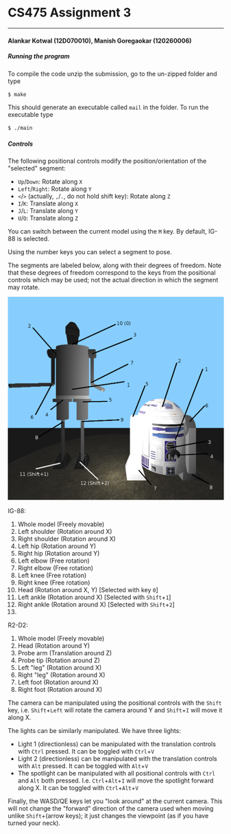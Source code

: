 # CS475 Assignment 3
-----
#### Alankar Kotwal (12D070010), Manish Goregaokar (120260006)  

##### Running the program
To compile the code unzip the submission, go to the un-zipped folder and type 
```sh
$ make
```
This should generate an executable called `mail` in the folder. To run the executable type
```sh
$ ./main
```

##### Controls

The following positional controls modify the position/orientation of the "selected" segment:

  - `Up`/`Down`: Rotate along `X`
  - `Left`/`Right`: Rotate along `Y`
  - `<`/`>` (actually, `,`/`.`, do not hold shift key): Rotate along `Z`
  - `I`/`K`: Translate along `X`
  - `J`/`L`: Translate along `Y`
  - `U`/`O`: Translate along `Z`

You can switch between the current model using the `M` key. By default, IG-88 is selected.

Using the number keys you can  select a segment to pose.

The segments are labeled below, along with their degrees of freedom. Note that these degrees of freedom correspond to the keys from the positional controls which may be used; not the actual direction in which the segment may rotate.

![](labeling.png)

IG-88:

 1. Whole model (Freely movable)
 2. Left shoulder (Rotation around X)
 3. Right shoulder (Rotation around X)
 4. Left hip (Rotation around Y)
 5. Right hip (Rotation around Y)
 6. Left elbow (Free rotation)
 7. Right elbow (Free rotation)
 8. Left knee (Free rotation)
 9. Right knee (Free rotation)
 10. Head (Rotation around X, Y) [Selected with key `0`]
 11. Left ankle (Rotation around X) [Selected with `Shift`+`1`]
 12. Right ankle (Rotation around X) [Selected with `Shift`+`2`]
 13. 
 
R2-D2:

 1. Whole model (Freely movable)
 2. Head (Rotation around Y)
 3. Probe arm (Translation around Z)
 4. Probe tip (Rotation around Z)
 5. Left "leg" (Rotation around X)
 6. Right "leg" (Rotation around X)
 7. Left foot (Rotation around X)
 8. Right foot (Rotation around X)
 
The camera can be manipulated using the positional controls with the `Shift` key, i.e. `Shift`+`Left` will rotate the camera around Y and `Shift`+`I` will move it along X.

The lights can be similarly manipulated. We have three lights:

 - Light 1 (directionless) can be manipulated with the translation controls with `Ctrl` pressed. It can be toggled with `Ctrl`+`V`
 - Light 2 (directionless) can be manipulated with the translation controls with `Alt` pressed. It can be toggled with `Alt`+`V`
 - The spotlight can be manipulated with all positional controls with `Ctrl` and `Alt` both pressed. I.e. `Ctrl`+`Alt`+`I` will move the spotlight forward along X. It can be toggled with `Ctrl`+`Alt`+`V`
 
Finally, the WASD/QE keys let you "look around" at the current camera. This will not change the "forward" direction of the camera used when moving unlike `Shift`+(arrow keys); it just changes the viewpoint (as if you have turned your neck).


